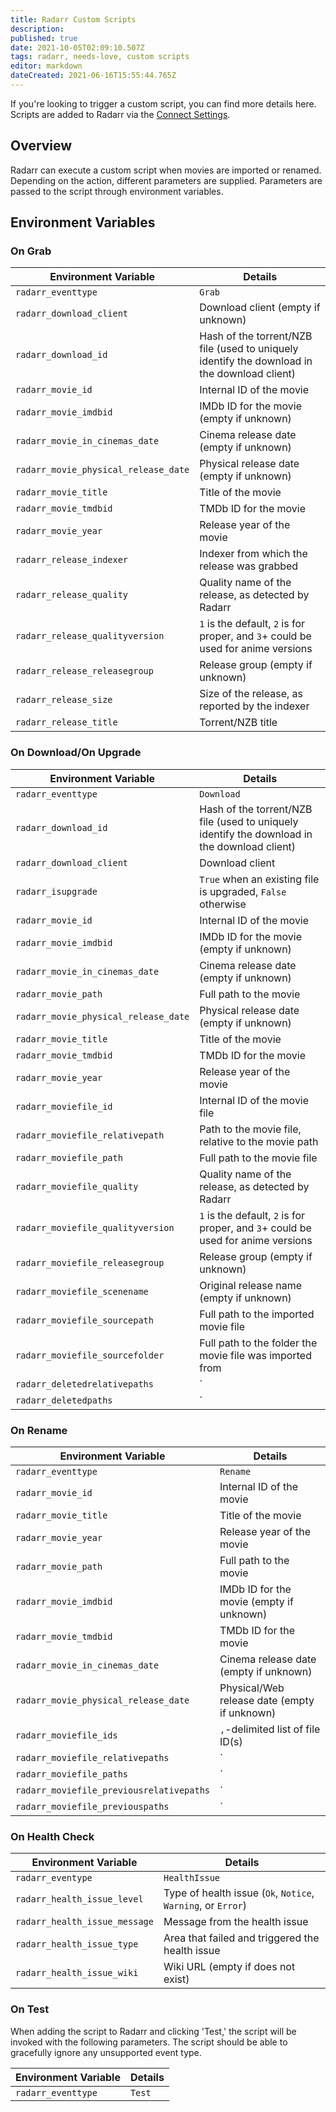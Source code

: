 ```yaml
---
title: Radarr Custom Scripts
description: 
published: true
date: 2021-10-05T02:09:10.507Z
tags: radarr, needs-love, custom scripts
editor: markdown
dateCreated: 2021-06-16T15:55:44.765Z
---
```


If you're looking to trigger a custom script, you can find more details here. Scripts are added to Radarr via the [Connect Settings](/radarr/settings#connections).

## Overview

Radarr can execute a custom script when movies are imported or renamed. Depending on the action, different parameters are supplied. Parameters are passed to the script through environment variables.

## Environment Variables

### On Grab

| Environment Variable                 | Details                                                                                      |
|--------------------------------------|----------------------------------------------------------------------------------------------|
| `radarr_eventtype`                   | `Grab`                                                                                       |
| `radarr_download_client`             | Download client (empty if unknown)                                                           |
| `radarr_download_id`                 | Hash of the torrent/NZB file (used to uniquely identify the download in the download client) |
| `radarr_movie_id`                    | Internal ID of the movie                                                                     |
| `radarr_movie_imdbid`                | IMDb ID for the movie (empty if unknown)                                                     |
| `radarr_movie_in_cinemas_date`       | Cinema release date (empty if unknown)                                                       |
| `radarr_movie_physical_release_date` | Physical release date (empty if unknown)                                                     |
| `radarr_movie_title`                 | Title of the movie                                                                           |
| `radarr_movie_tmdbid`                | TMDb ID for the movie                                                                        |
| `radarr_movie_year`                  | Release year of the movie                                                                    |
| `radarr_release_indexer`             | Indexer from which the release was grabbed                                                   |
| `radarr_release_quality`             | Quality name of the release, as detected by Radarr                                           |
| `radarr_release_qualityversion`      | `1` is the default, `2` is for proper, and `3`+ could be used for anime versions             |
| `radarr_release_releasegroup`        | Release group (empty if unknown)                                                             |
| `radarr_release_size`                | Size of the release, as reported by the indexer                                              |
| `radarr_release_title`               | Torrent/NZB title                                                                            |

### On Download/On Upgrade

| Environment Variable                 | Details                                                                                      |
| ------------------------------------ | -------------------------------------------------------------------------------------------- |
| `radarr_eventtype`                   | `Download`                                                                                   |
| `radarr_download_id`                 | Hash of the torrent/NZB file (used to uniquely identify the download in the download client) |
| `radarr_download_client`             | Download client                                                                              |
| `radarr_isupgrade`                   | `True` when an existing file is upgraded, `False` otherwise                                  |
| `radarr_movie_id`                    | Internal ID of the movie                                                                     |
| `radarr_movie_imdbid`                | IMDb ID for the movie (empty if unknown)                                                     |
| `radarr_movie_in_cinemas_date`       | Cinema release date (empty if unknown)                                                       |
| `radarr_movie_path`                  | Full path to the movie                                                                       |
| `radarr_movie_physical_release_date` | Physical release date (empty if unknown)                                                     |
| `radarr_movie_title`                 | Title of the movie                                                                           |
| `radarr_movie_tmdbid`                | TMDb ID for the movie                                                                        |
| `radarr_movie_year`                  | Release year of the movie                                                                    |
| `radarr_moviefile_id`                | Internal ID of the movie file                                                                |
| `radarr_moviefile_relativepath`      | Path to the movie file, relative to the movie path                                           |
| `radarr_moviefile_path`              | Full path to the movie file                                                                  |
| `radarr_moviefile_quality`           | Quality name of the release, as detected by Radarr                                           |
| `radarr_moviefile_qualityversion`    | `1` is the default, `2` is for proper, and `3`+ could be used for anime versions             |
| `radarr_moviefile_releasegroup`      | Release group (empty if unknown)                                                             |
| `radarr_moviefile_scenename`         | Original release name (empty if unknown)                                                     |
| `radarr_moviefile_sourcepath`        | Full path to the imported movie file                                                         |
| `radarr_moviefile_sourcefolder`      | Full path to the folder the movie file was imported from                                     |
| `radarr_deletedrelativepaths`        | `|`-delimited list of files that were deleted to import this file                           |
| `radarr_deletedpaths`                | `|`-delimited list of full paths to files that were deleted to import this file             |

### On Rename

| Environment Variable                     | Details                                          |
|------------------------------------------|--------------------------------------------------|
| `radarr_eventtype`                       | `Rename`                                         |
| `radarr_movie_id`                        | Internal ID of the movie                         |
| `radarr_movie_title`                     | Title of the movie                               |
| `radarr_movie_year`                      | Release year of the movie                        |
| `radarr_movie_path`                      | Full path to the movie                           |
| `radarr_movie_imdbid`                    | IMDb ID for the movie (empty if unknown)         |
| `radarr_movie_tmdbid`                    | TMDb ID for the movie                            |
| `radarr_movie_in_cinemas_date`           | Cinema release date (empty if unknown)           |
| `radarr_movie_physical_release_date`     | Physical/Web release date (empty if unknown)     |
| `radarr_moviefile_ids`                   | `,`-delimited list of file ID(s)                     |
| `radarr_moviefile_relativepaths`         | `|`-delimited list of relative path(s)          |
| `radarr_moviefile_paths`                 | `|`-delimited list of path(s)                   |
| `radarr_moviefile_previousrelativepaths` | `|`-delimited list of previous relative path(s) |
| `radarr_moviefile_previouspaths`         | `|`-delimited list of previous path(s)          |

### On Health Check

| Environment Variable          | Details                                                      |
| ----------------------------- | ------------------------------------------------------------ |
| `radarr_eventype`             | `HealthIssue`                                                |
| `radarr_health_issue_level`   | Type of health issue (`Ok`, `Notice`, `Warning`, or `Error`) |
| `radarr_health_issue_message` | Message from the health issue                                |
| `radarr_health_issue_type`    | Area that failed and triggered the health issue              |
| `radarr_health_issue_wiki`    | Wiki URL (empty if does not exist)                           |

### On Test

When adding the script to Radarr and clicking 'Test,' the script will be invoked with the following parameters. The script should be able to gracefully ignore any unsupported event type.

| Environment Variable | Details |
| -------------------- | ------- |
| `radarr_eventtype`   | `Test`  |
